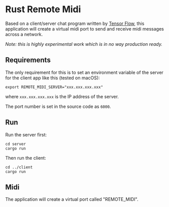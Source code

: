 # Rust Remote Midi

Based on a client/server chat program written by [Tensor Flow](https://github.com/tensor-programming/Rust_client-server_chat), this application will create a virtual midi port to send and receive midi messages across a network.

*Note: this is highly experimental work which is in no way production ready.*

## Requirements

The only requirement for this is to set an environment variable of the server for the client app like this (tested on macOS):

    export REMOTE_MIDI_SERVER="xxx.xxx.xxx.xxx"

where `xxx.xxx.xxx.xxx` is the IP address of the server.

The port number is set in the source code as `6000`.

## Run

Run the server first:

    cd server
    cargo run

Then run the client:

    cd ../client
    cargo run

## Midi

The application will create a virtual port called "REMOTE_MIDI".
